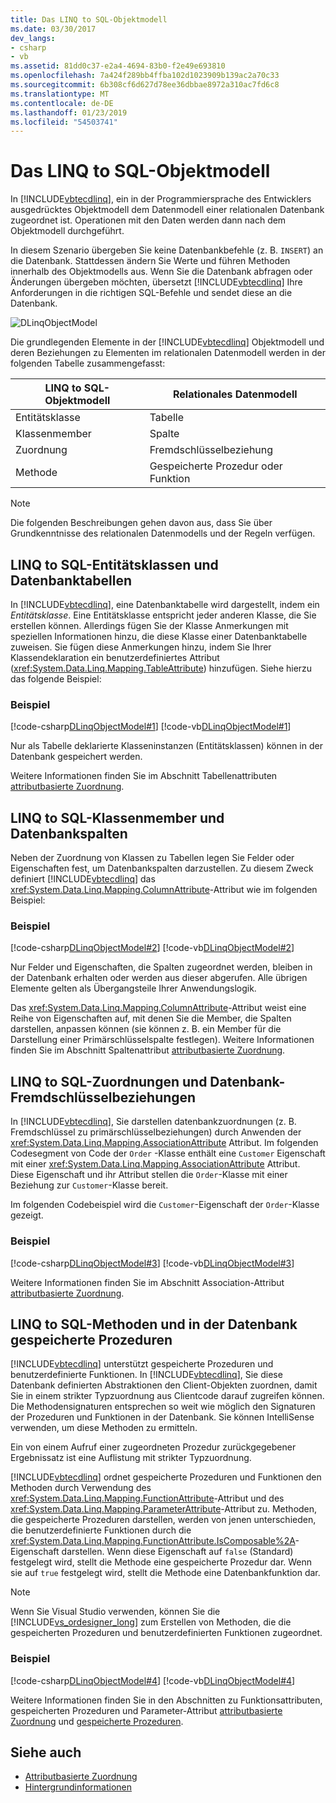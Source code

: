 ```yaml
---
title: Das LINQ to SQL-Objektmodell
ms.date: 03/30/2017
dev_langs:
- csharp
- vb
ms.assetid: 81dd0c37-e2a4-4694-83b0-f2e49e693810
ms.openlocfilehash: 7a424f289bb4ffba102d1023909b139ac2a70c33
ms.sourcegitcommit: 6b308cf6d627d78ee36dbbae8972a310ac7fd6c8
ms.translationtype: MT
ms.contentlocale: de-DE
ms.lasthandoff: 01/23/2019
ms.locfileid: "54503741"
---
```

# <a name="the-linq-to-sql-object-model"></a>Das LINQ to SQL-Objektmodell
In [!INCLUDE[vbtecdlinq](../../../../../../includes/vbtecdlinq-md.md)], ein in der Programmiersprache des Entwicklers ausgedrücktes Objektmodell dem Datenmodell einer relationalen Datenbank zugeordnet ist. Operationen mit den Daten werden dann nach dem Objektmodell durchgeführt.  
  
 In diesem Szenario übergeben Sie keine Datenbankbefehle (z. B. `INSERT`) an die Datenbank. Stattdessen ändern Sie Werte und führen Methoden innerhalb des Objektmodells aus. Wenn Sie die Datenbank abfragen oder Änderungen übergeben möchten, übersetzt [!INCLUDE[vbtecdlinq](../../../../../../includes/vbtecdlinq-md.md)] Ihre Anforderungen in die richtigen SQL-Befehle und sendet diese an die Datenbank.  
  
 ![DLinqObjectModel](../../../../../../docs/framework/data/adonet/sql/linq/media/dlinqobjectmodel.png "DLinqObjectModel")  
  
 Die grundlegenden Elemente in der [!INCLUDE[vbtecdlinq](../../../../../../includes/vbtecdlinq-md.md)] Objektmodell und deren Beziehungen zu Elementen im relationalen Datenmodell werden in der folgenden Tabelle zusammengefasst:  
  
|LINQ to SQL-Objektmodell|Relationales Datenmodell|  
|------------------------------|---------------------------|  
|Entitätsklasse|Tabelle|  
|Klassenmember|Spalte|  
|Zuordnung|Fremdschlüsselbeziehung|  
|Methode|Gespeicherte Prozedur oder Funktion|  
  
> [!NOTE]
>  Die folgenden Beschreibungen gehen davon aus, dass Sie über Grundkenntnisse des relationalen Datenmodells und der Regeln verfügen.  
  
## <a name="linq-to-sql-entity-classes-and-database-tables"></a>LINQ to SQL-Entitätsklassen und Datenbanktabellen  
 In [!INCLUDE[vbtecdlinq](../../../../../../includes/vbtecdlinq-md.md)], eine Datenbanktabelle wird dargestellt, indem ein *Entitätsklasse*. Eine Entitätsklasse entspricht jeder anderen Klasse, die Sie erstellen können. Allerdings fügen Sie der Klasse Anmerkungen mit speziellen Informationen hinzu, die diese Klasse einer Datenbanktabelle zuweisen. Sie fügen diese Anmerkungen hinzu, indem Sie Ihrer Klassendeklaration ein benutzerdefiniertes Attribut (<xref:System.Data.Linq.Mapping.TableAttribute>) hinzufügen. Siehe hierzu das folgende Beispiel:  
  
### <a name="example"></a>Beispiel  
 [!code-csharp[DLinqObjectModel#1](../../../../../../samples/snippets/csharp/VS_Snippets_Data/DLinqObjectModel/cs/Program.cs#1)]
 [!code-vb[DLinqObjectModel#1](../../../../../../samples/snippets/visualbasic/VS_Snippets_Data/DLinqObjectModel/vb/Module1.vb#1)]  
  
 Nur als Tabelle deklarierte Klasseninstanzen (Entitätsklassen) können in der Datenbank gespeichert werden.  
  
 Weitere Informationen finden Sie im Abschnitt Tabellenattributen [attributbasierte Zuordnung](../../../../../../docs/framework/data/adonet/sql/linq/attribute-based-mapping.md).  
  
## <a name="linq-to-sql-class-members-and-database-columns"></a>LINQ to SQL-Klassenmember und Datenbankspalten  
 Neben der Zuordnung von Klassen zu Tabellen legen Sie Felder oder Eigenschaften fest, um Datenbankspalten darzustellen. Zu diesem Zweck definiert [!INCLUDE[vbtecdlinq](../../../../../../includes/vbtecdlinq-md.md)] das <xref:System.Data.Linq.Mapping.ColumnAttribute>-Attribut wie im folgenden Beispiel:  
  
### <a name="example"></a>Beispiel  
 [!code-csharp[DLinqObjectModel#2](../../../../../../samples/snippets/csharp/VS_Snippets_Data/DLinqObjectModel/cs/Program.cs#2)]
 [!code-vb[DLinqObjectModel#2](../../../../../../samples/snippets/visualbasic/VS_Snippets_Data/DLinqObjectModel/vb/Module1.vb#2)]  
  
 Nur Felder und Eigenschaften, die Spalten zugeordnet werden, bleiben in der Datenbank erhalten oder werden aus dieser abgerufen. Alle übrigen Elemente gelten als Übergangsteile Ihrer Anwendungslogik.  
  
 Das <xref:System.Data.Linq.Mapping.ColumnAttribute>-Attribut weist eine Reihe von Eigenschaften auf, mit denen Sie die Member, die Spalten darstellen, anpassen können (sie können z. B. ein Member für die Darstellung einer Primärschlüsselspalte festlegen). Weitere Informationen finden Sie im Abschnitt Spaltenattribut [attributbasierte Zuordnung](../../../../../../docs/framework/data/adonet/sql/linq/attribute-based-mapping.md).  
  
## <a name="linq-to-sql-associations-and-database-foreign-key-relationships"></a>LINQ to SQL-Zuordnungen und Datenbank-Fremdschlüsselbeziehungen  
 In [!INCLUDE[vbtecdlinq](../../../../../../includes/vbtecdlinq-md.md)], Sie darstellen datenbankzuordnungen (z. B. Fremdschlüssel zu primärschlüsselbeziehungen) durch Anwenden der <xref:System.Data.Linq.Mapping.AssociationAttribute> Attribut. Im folgenden Codesegment von Code der `Order` -Klasse enthält eine `Customer` Eigenschaft mit einer <xref:System.Data.Linq.Mapping.AssociationAttribute> Attribut. Diese Eigenschaft und ihr Attribut stellen die `Order`-Klasse mit einer Beziehung zur `Customer`-Klasse bereit.  
  
 Im folgenden Codebeispiel wird die `Customer`-Eigenschaft der `Order`-Klasse gezeigt.  
  
### <a name="example"></a>Beispiel  
 [!code-csharp[DLinqObjectModel#3](../../../../../../samples/snippets/csharp/VS_Snippets_Data/DLinqObjectModel/cs/northwind.cs#3)]
 [!code-vb[DLinqObjectModel#3](../../../../../../samples/snippets/visualbasic/VS_Snippets_Data/DLinqObjectModel/vb/northwind.vb#3)]  
  
 Weitere Informationen finden Sie im Abschnitt Association-Attribut [attributbasierte Zuordnung](../../../../../../docs/framework/data/adonet/sql/linq/attribute-based-mapping.md).  
  
## <a name="linq-to-sql-methods-and-database-stored-procedures"></a>LINQ to SQL-Methoden und in der Datenbank gespeicherte Prozeduren  
 [!INCLUDE[vbtecdlinq](../../../../../../includes/vbtecdlinq-md.md)] unterstützt gespeicherte Prozeduren und benutzerdefinierte Funktionen. In [!INCLUDE[vbtecdlinq](../../../../../../includes/vbtecdlinq-md.md)], Sie diese Datenbank definierten Abstraktionen den Client-Objekten zuordnen, damit Sie in einem strikter Typzuordnung aus Clientcode darauf zugreifen können. Die Methodensignaturen entsprechen so weit wie möglich den Signaturen der Prozeduren und Funktionen in der Datenbank. Sie können IntelliSense verwenden, um diese Methoden zu ermitteln.  
  
 Ein von einem Aufruf einer zugeordneten Prozedur zurückgegebener Ergebnissatz ist eine Auflistung mit strikter Typzuordnung.  
  
 [!INCLUDE[vbtecdlinq](../../../../../../includes/vbtecdlinq-md.md)] ordnet gespeicherte Prozeduren und Funktionen den Methoden durch Verwendung des <xref:System.Data.Linq.Mapping.FunctionAttribute>-Attribut und des <xref:System.Data.Linq.Mapping.ParameterAttribute>-Attribut zu. Methoden, die gespeicherte Prozeduren darstellen, werden von jenen unterschieden, die benutzerdefinierte Funktionen durch die <xref:System.Data.Linq.Mapping.FunctionAttribute.IsComposable%2A>-Eigenschaft darstellen. Wenn diese Eigenschaft auf `false` (Standard) festgelegt wird, stellt die Methode eine gespeicherte Prozedur dar. Wenn sie auf `true` festgelegt wird, stellt die Methode eine Datenbankfunktion dar.  
  
> [!NOTE]
>  Wenn Sie Visual Studio verwenden, können Sie die [!INCLUDE[vs_ordesigner_long](../../../../../../includes/vs-ordesigner-long-md.md)] zum Erstellen von Methoden, die die gespeicherten Prozeduren und benutzerdefinierten Funktionen zugeordnet.  
  
### <a name="example"></a>Beispiel  
 [!code-csharp[DLinqObjectModel#4](../../../../../../samples/snippets/csharp/VS_Snippets_Data/DLinqObjectModel/cs/northwind.cs#4)]
 [!code-vb[DLinqObjectModel#4](../../../../../../samples/snippets/visualbasic/VS_Snippets_Data/DLinqObjectModel/vb/northwind.vb#4)]  
  
 Weitere Informationen finden Sie in den Abschnitten zu Funktionsattributen, gespeicherten Prozeduren und Parameter-Attribut [attributbasierte Zuordnung](../../../../../../docs/framework/data/adonet/sql/linq/attribute-based-mapping.md) und [gespeicherte Prozeduren](../../../../../../docs/framework/data/adonet/sql/linq/stored-procedures.md).  
  
## <a name="see-also"></a>Siehe auch
- [Attributbasierte Zuordnung](../../../../../../docs/framework/data/adonet/sql/linq/attribute-based-mapping.md)
- [Hintergrundinformationen](../../../../../../docs/framework/data/adonet/sql/linq/background-information.md)

